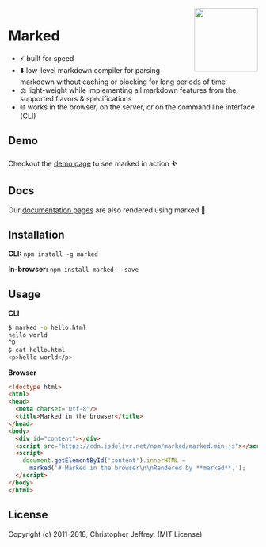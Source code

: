 <img width="128" height="128" src="https://marked.js.org/img/logo-black.svg" align="right">

# Marked

- ⚡ built for speed
- ⬇️ low-level markdown compiler for parsing markdown without caching or blocking for long periods of time
- ⚖️ light-weight while implementing all markdown features from the supported flavors & specifications
- 🌐 works in the browser, on the server, or on the command line interface (CLI)

## Demo

Checkout the [demo page](https://marked.js.org/demo/) to see marked in action ⛹️

## Docs

Our [documentation pages](https://marked.js.org) are also rendered using marked 💯

## Installation

**CLI:** `npm install -g marked`

**In-browser:** `npm install marked --save`

## Usage 

**CLI**

``` bash
$ marked -o hello.html
hello world
^D
$ cat hello.html
<p>hello world</p>
```

**Browser**

```html
<!doctype html>
<html>
<head>
  <meta charset="utf-8"/>
  <title>Marked in the browser</title>
</head>
<body>
  <div id="content"></div>
  <script src="https://cdn.jsdelivr.net/npm/marked/marked.min.js"></script>
  <script>
    document.getElementById('content').innerHTML =
      marked('# Marked in the browser\n\nRendered by **marked**.');
  </script>
</body>
</html>
```

## License

Copyright (c) 2011-2018, Christopher Jeffrey. (MIT License)

